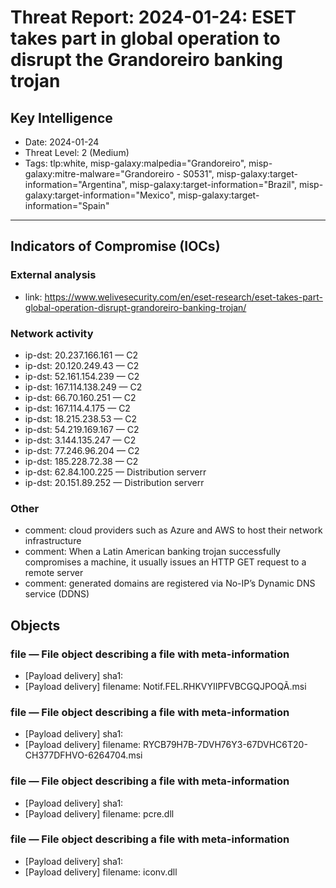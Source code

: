 # Threat Report: 2024-01-24: ESET takes part in global operation to disrupt the Grandoreiro banking trojan


## Key Intelligence
* Date: 2024-01-24
* Threat Level: 2 (Medium)
* Tags: tlp:white, misp-galaxy:malpedia="Grandoreiro", misp-galaxy:mitre-malware="Grandoreiro - S0531", misp-galaxy:target-information="Argentina", misp-galaxy:target-information="Brazil", misp-galaxy:target-information="Mexico", misp-galaxy:target-information="Spain"

---

## Indicators of Compromise (IOCs)
### External analysis
* link: https://www.welivesecurity.com/en/eset-research/eset-takes-part-global-operation-disrupt-grandoreiro-banking-trojan/

### Network activity
* ip-dst: 20.237.166.161 — C2
* ip-dst: 20.120.249.43 — C2
* ip-dst: 52.161.154.239 — C2
* ip-dst: 167.114.138.249 — C2
* ip-dst: 66.70.160.251 — C2
* ip-dst: 167.114.4.175 — C2
* ip-dst: 18.215.238.53 — C2
* ip-dst: 54.219.169.167 — C2
* ip-dst: 3.144.135.247 — C2
* ip-dst: 77.246.96.204 — C2
* ip-dst: 185.228.72.38 — C2
* ip-dst: 62.84.100.225 — Distribution serverr
* ip-dst: 20.151.89.252 — Distribution serverr

### Other
* comment: cloud providers such as Azure and AWS to host their network infrastructure
* comment: When a Latin American banking trojan successfully compromises a machine, it usually issues an HTTP GET request to a remote server
* comment: generated domains are registered via No-IP’s Dynamic DNS service (DDNS)

## Objects
### file — File object describing a file with meta-information
* [Payload delivery] sha1: <sha1>
* [Payload delivery] filename: Notif.FEL.RHKVYIIPFVBCGQJPOQÃ.msi

### file — File object describing a file with meta-information
* [Payload delivery] sha1: <sha1>
* [Payload delivery] filename: RYCB79H7B-7DVH76Y3-67DVHC6T20-CH377DFHVO-6264704.msi

### file — File object describing a file with meta-information
* [Payload delivery] sha1: <sha1>
* [Payload delivery] filename: pcre.dll

### file — File object describing a file with meta-information
* [Payload delivery] sha1: <sha1>
* [Payload delivery] filename: iconv.dll
